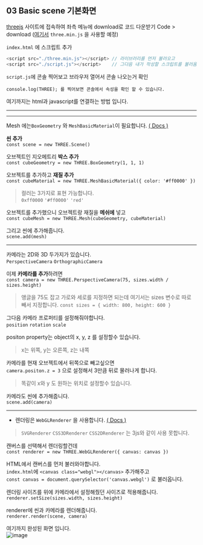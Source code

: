 ## 03 Basic scene 기본화면

[threejs](https://threejs.org/) 사이트에 접속하여 좌측 메뉴에 download로 코드 다운받기 Code > download
([여기서](https://github.com/webgldev/threejs-journey/tree/chapter/src) `three.min.js` 을 사용할 예정)

`index.html` 에 스크립트 추가
```js
<script src="./three.min.js"></script> // 라이브러리를 먼저 불러오고
<script src="./script.js"></script>    // 그다음 내가 작성할 스크립트를 불러옴
```

`script.js`에 콘솔 찍어보고 브라우저 열어서 콘솔 나오는거 확인

`console.log(THREE); 를 찍어보면 콘솔에서 속성을 확인 할 수 있습니다.`

여기까지는 html과 javascript를 연결하는 방법 입니다.

***
***

Mesh 에는`BoxGeometry` 와 `MeshBasicMaterial`이 필요합니다. [( Docs )](https://threejs.org/docs/index.html?q=mesh#api/en/objects/Mesh)

**씬 추가**  
`const scene = new THREE.Scene()`

오브젝트인 지오메트리 **박스 추가**  
`const cubeGeometry = new THREE.BoxGeometry(1, 1, 1)`

오브젝트를 추가하고 **재질 추가**  
`const cubeMaterial = new THREE.MeshBasicMaterial({ color: '#ff0000' })`
> 컬러는 3가지로 표현 가능합니다.  
> `0xff0000` `'#ff0000'` `'red'`

오브젝트를 추가했으니 오브젝트랑 재질을 **메쉬에** 넣고  
`const cubeMesh = new THREE.Mesh(cubeGeometry, cubeMaterial)`

그리고 씬에 추가해줍니다.  
`scene.add(mesh)`

*** 

카메라는 2D와 3D 두가지가 있습니다.  
`PerspectiveCamera`  `OrthographicCamera`

이제 **카메라를 추가**하려면  
`const camera = new THREE.PerspectiveCamera(75, sizes.width / sizes.height)`
> 앵글을 75도 잡고 가로와 세로를 지정하면 되는데 여기서는 sizes 변수로 따로 빼서 지정합니다.
`const sizes = { width: 800, height: 600 }`

그다음 카메라 프로퍼티를 설정해줘야합니다.  
`position` `rotation` `scale`

positon property는 object의 x, y, z 를 설정할수 있습니다.  
> x는 위쪽, y는 오른쪽, z는 내쪽  

카메라를 현재 오브젝트에서 뒤쪽으로 빼고싶으면  
`camera.positon.z = 3` 으로 설정해서 3만큼 뒤로 물러나게 합니다.  
> 똑같이 x와 y 도 원하는 위치로 설정할수 있습니다.

카메라도 씬에 추가해줍니다.  
`scene.add(camera)`

***

- 렌더링은 `WebGLRenderer` 을 사용합니다. [( Docs )](https://threejs.org/docs/index.html?q=render#api/en/renderers/WebGLRenderer) 
> `SVGRenderer` `CSS3DRenderer` `CSS2DRenderer` 는 3js와 같이 사용 못합니다.

캔버스를 선택해서 렌더링할건데  
`const renderer = new THREE.WebGLRenderer({ canvas: canvas })`

HTML에서 캔버스를 먼저 불러와야합니다.  
`index.html`에 `<canvas class="webgl"></canvas>` 추가해주고  
`const canvas = document.querySelector('canvas.webgl')` 로 불러옵니다.

렌더링 사이즈를 위에 카메라에서 설정해줬던 사이즈로 적용해줍니다.  
`renderer.setSize(sizes.width, sizes.height)`

renderer에 씬과 카메라를 렌더해줍니다.  
`renderer.render(scene, camera)`

여기까지 완성된 화면 입니다.  
![image](https://user-images.githubusercontent.com/54713067/127890661-4db530fd-73db-4091-a59a-f4c3a09fb7d0.png)


